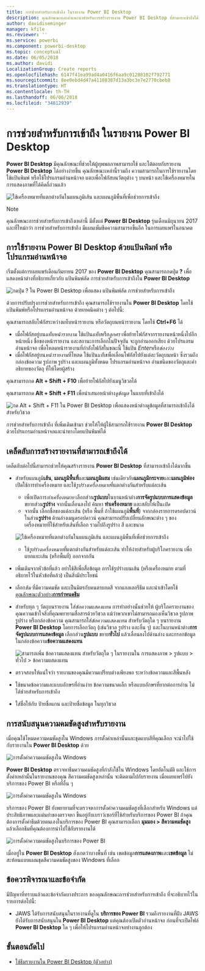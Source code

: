 ```yaml
---
title: การช่วยสำหรับการเข้าถึง ในรายงาน Power BI Desktop
description: คุณลักษณะและคำแนะนำสำหรับการสร้างรายงาน Power BI Desktop ที่สามารถเข้าถึงได้
author: davidiseminger
manager: kfile
ms.reviewer: ''
ms.service: powerbi
ms.component: powerbi-desktop
ms.topic: conceptual
ms.date: 06/05/2018
ms.author: davidi
LocalizationGroup: Create reports
ms.openlocfilehash: 6147f41ea99ad4a0416f6aa9c01288102f792771
ms.sourcegitcommit: 8ee0ebd4d47a41108387d13a3bc3e7e2770cbeb8
ms.translationtype: HT
ms.contentlocale: th-TH
ms.lasthandoff: 06/06/2018
ms.locfileid: "34812939"
---
```

# <a name="accessibility-in-power-bi-desktop-reports"></a>การช่วยสำหรับการเข้าถึง ในรายงาน Power BI Desktop
**Power BI Desktop** มีคุณลักษณะที่ช่วยให้ผู้ทุพพลภาพสามารถใช้ และโต้ตอบกับรายงาน **Power BI Desktop** ได้อย่างง่ายขึ้น คุณลักษณะเหล่านี้รวมถึง ความสามารถในการใช้รายงานโดยใช้แป้นพิมพ์ หรือใช้โปรแกรมอ่านหน้าจอ แตะเพื่อโฟกัสบนวัตถุต่าง ๆ บนหน้า และใช้เครื่องหมายในการแสดงภาพที่ได้คิดถี่ถ่วนแล้ว

![ใช้เครื่องหมายที่แตกต่างกันในแผนภูมิเส้น และแผนภูมิพื้นที่เพื่อช่วยการเข้าถึง](media/desktop-accessibility/accessibility_01.png)

> [!NOTE]
> คุณลักษณะการช่วยสำหรับการเข้าถึงเหล่านี้ มีตั้งแต่ **Power BI Desktop** รุ่นเดือนมิถุนายน 2017 และที่ใหม่กว่า การช่วยสำหรับการเข้าถึง มีแผนเพิ่มขีดความสามารถขึ้นอีก ในการเผยแพร่ในอนาคต
> 
> 

## <a name="consuming-a-power-bi-desktop-report-with-a-keyboard-or-screen-reader"></a>การใช้รายงาน Power BI Desktop ด้วยแป้นพิมพ์ หรือโปรแกรมอ่านหน้าจอ
เริ่มตั้งแต่การเผยแพร่เดือนกันยายน 2017 ของ **Power BI Desktop** คุณสามารถกดปุ่ม **?** เพื่อแสดงหน้าต่างที่อธิบายเกี่ยวกับ แป้นพิมพ์ลัด การช่วยสำหรับการเข้าถึงใน **Power BI Desktop**

![กดปุ่ม ? ใน Power BI Desktop เพื่อแสดง แป้นพิมพ์ลัด การช่วยสำหรับการเข้าถึง](media/desktop-accessibility/accessibility_03.png)

ด้วยการปรับปรุงการช่วยสำหรับการเข้าถึง คุณสามารถใช้รายงานใน **Power BI Desktop** โดยใช้แป้นพิมพ์หรือโปรแกรมอ่านหน้าจอ ด้วยเทคนิคต่าง ๆ ต่อไปนี้:

คุณสามารถสลับโฟกัสระหว่างแท็บหน้ารายงาน หรือวัตถุบนหน้ารายงาน โดยใช้ **Ctrl+F6** ได้

* เมื่อโฟกัสอยู่บน*แท็บหน้ารายงาน* ใช้แป้น*แท็บ*หรือ*ลูกศร* เพื่อย้ายโฟกัสจากรายงานหน้าหนึ่งไปอีกหน้าหนึ่ง ชื่อของหน้ารายงาน และสถานะการเลือกในปัจจุบัน จะถูกอ่านออกเสียง ด้วยโปรแกรมอ่านหน้าจอ เพื่อโหลดหน้ารายงานที่กำลังโฟกัสในขณะนี้ ใช้แป้น *Enter*หรือ*ช่องว่าง*
* เมื่อโฟกัสอยู่บน*หน้ารายงาน*ที่โหลด ใช้แป้น*แท็บ*เพื่อเลื่อนโฟกัสไปยังแต่ละวัตถุบนหน้า ซึ่งรวมถึงกล่องข้อความ รูปภาพ รูปร่าง และแผนภูมิทั้งหมด โปรแกรมอ่านหน้าจอ อ่านชนิดของวัตถุและคำอธิบายของวัตถุ ที่ให้โดยผู้สร้าง 

คุณสามารถกด **Alt + Shift + F10** เพื่อย้ายโฟกัสไปยังเมนูวิชวลได้

คุณสามารถกด **Alt + Shift + F11** เพื่อนำเสนอหน้าต่าง*ดูข้อมูล* ในแบบที่เข้าถึงได้

![กด Alt + Shift + F11 ใน Power BI Desktop เพื่อแสดงหน้าต่างดูข้อมูลที่สามารถเข้าถึงได้ สำหรับวิชวล](media/desktop-accessibility/accessibility_04.png)

การช่วยสำหรับการเข้าถึง ที่เพิ่มเติมเข้ามา ช่วยให้ให้ผู้ใช้สามารถใช้รายงาน **Power BI Desktop** ด้วยโปรแกรมอ่านหน้าจอและนำทางโดยแป้นพิมพ์ได้

## <a name="tips-for-creating-accessible-reports"></a>เคล็ดลับการสร้างรายงานที่สามารถเข้าถึงได้
เคล็ดลับต่อไปนี้สามารถช่วยให้คุณสร้างรายงาน **Power BI Desktop** ที่สามารถเข้าถึงได้มากขึ้น

* สำหรับแผนภูมิ**เส้น**, **แผนภูมิพื้นที่**และ**แผนภูมิผสม** เช่นเดียวกับ**แผนภูมิกระจาย**และ**แผนภูมิฟอง** เปิดใช้การทำเครื่องหมาย และใช้*รูปร่างเครื่องหมาย*ที่แตกต่างกันสำหรับแต่ละเส้น
  
  * เพื่อเปิดการ*ทำเครื่องหมาย* เลือกส่วน**รูปแบบ**ในบานหน้าต่าง**การจัดรูปแบบการแสดงข้อมูล** ขยายส่วน**รูปร่าง** จากนั้นเลื่อนลงไป ค้นหา **ทำเครื่องหมาย** และสลับให้เป็น*เปิด*
  * จากนั้น เลือกชื่อของแต่ละเส้น (หรือ พื้นที่ ถ้าใช้แผนภูมิ**พื้นที่**) จากกล่องรายการดรอปดาวน์ในส่วน**รูปร่าง** ด้านล่างเมนูดรอปดาวน์ คุณสามารถปรับเปลี่ยนลักษณะต่าง ๆ ของเครื่องหมายที่ใช้สำหรับเส้นที่เลือก รวมไปถึงรูปร่าง สี และขนาด
  
  ![ใช้เครื่องหมายที่แตกต่างกันในแผนภูมิเส้น และแผนภูมิพื้นที่เพื่อช่วยการเข้าถึง](media/desktop-accessibility/accessibility_01.png)
  
  * ใช้*รูปร่างเครื่องหมาย*ที่แตกต่างกันสำหรับแต่ละเส้น ทำให้ง่ายสำหรับผู้บริโภครายงาน เพื่อแยกแยะเส้น (หรือพื้นที่) ออกจากกัน
* เพิ่มเติมจากหัวข้อที่แล้ว อย่าใช้สีเพื่อสื่อข้อมูล การใช้รูปร่างบนเส้น (หรือเครื่องหมาย ตามที่อธิบายไว้ในหัวข้อที่แล้ว) เป็นสิ่งมีประโยชน์
* เลือก*ธีม* ที่มีความคมชัด และเป็นมิตรกับคนตาบอดสี จากแกลเลอรีธีม และนำเข้าโดยใช้ [คุณลักษณะตัวอย่าง**การกำหนดธีม**](desktop-report-themes.md)
* สำหรับทุก ๆ วัตถุบนรายงาน ใส่*ข้อความแสดงแทน* การทำอย่างนั้นช่วยให้ ผู้บริโภครายงานของคุณความเข้าใจสิ่งที่คุณพยายามสื่อสารด้วยวิชวล แม้ว่าพวกเขาไม่สามารถมองเห็นวิชวล รูปภาพ รูปร่าง หรือกล่องข้อความ คุณสามารถใส่*ข้อความแสดงแทน* สำหรับวัตถุใด ๆ บนรายงาน **Power BI Desktop** โดยการเลือกวัตถุ (เช่นวิชวล รูปร่าง และอื่น ๆ) และในบานหน้าต่าง**การจัดรูปแบบการแสดงข้อมูล** เลือกส่วน**รูปแบบ** ขยาย**ทั่วไป** แล้วเลื่อนลงไปด้านล่าง และกรอกข้อมูลในกล่องข้อความ**ข้อความแสดงแทน**
  
  ![สามารถเพิ่ม ข้อความแสดงแทน สำหรับวัตถุใด ๆ ในรายงานใน การแสดงภาพ > รูปแบบ > ทั่วไป > ข้อความแสดงแทน](media/desktop-accessibility/accessibility_02.png)
* ตรวจสอบให้แน่ใจว่า รายงานของคุณมีความเปรียบต่างเพียงพอ ระหว่างข้อความและสีพื้นหลัง
* ใช้ขนาดข้อความและแบบอักษรที่อ่านง่าย ข้อความขนาดเล็ก หรือแบบอักษรที่ยากต่อการอ่าน ไม่ได้ช่วยสำหรับการเข้าถึง
* ใส่ชื่อให้กับ ป้ายชื่อแกน และป้ายชื่อข้อมูล ในทุกวิชวล

## <a name="high-contrast-support-for-reports"></a>การสนับสนุนความคมชัดสูงสำหรับรายงาน

เมื่อคุณใช้โหมดความคมชัดสูงใน Windows การตั้งค่าเหล่านั้นและชุดแบบสีที่คุณเลือก จะนำไปใช้กับรายงานใน **Power BI Desktop** ด้วย 

![การตั้งค่าความคมชัดสูงใน Windows](media/desktop-accessibility/accessibility_05.png)

**Power BI Desktop** ตรวจหาธีมความคมชัดสูงที่กำลังใช้ใน Windows โดยอัตโนมัติ และใช้การตั้งค่าเหล่านั้นในรายงานของคุณ สีความคมชัดสูงเหล่านั้น จะติดตามไปกับรายงาน เมื่อเผยแพร่ไปยังบริการของ Power BI หรือที่อื่น ๆ

![การตั้งค่าความคมชัดสูงใน Windows](media/desktop-accessibility/accessibility_05b.png)

บริการของ Power BI ยังพยายามที่จะตรวจหาการตั้งค่าความคมชัดสูงที่เลือกสำหรับ Windows แต่ประสิทธิภาพและแม่นยำของตรวจหา ขึ้นอยู่กับเบราว์เซอร์ที่ใช้สำหรับบริการของ Power BI ถ้าคุณต้องการตั้งค่าธีมด้วยตนเองในบริการของ Power BI คุณสามารถเลือก **มุมมอง > สีความคมชัดสูง** แล้วเลือกธีมที่คุณต้องการนำไปใช้กับรายงานได้

![การตั้งค่าความคมชัดสูงในบริการของ Power BI](media/desktop-accessibility/accessibility_06.png)

เมื่ออยู่ใน **Power BI Desktop** สังเกตว่าบางพื้นที่ เช่น เขตข้อมูล**การแสดงภาพ**และ**เขตข้อมูล** ไม่สะท้อนแบบแผนชุดสีความคมชัดสูงของ Windows ที่เลือก


## <a name="considerations-and-limitations"></a>ข้อควรพิจารณาและข้อจำกัด
มีปัญหาที่ทราบแล้วและข้อจำกัดบางประการ ของคุณลักษณะการช่วยสำหรับการเข้าถึง ที่จะอธิบายไว้ในรายการต่อไปนี้:

* JAWS ได้รับการสนับสนุนในรายงานที่ดูใน **บริการของ Power BI** รวมถึงรายงานที่ฝัง JAWS ยังได้รับการสนับสนุนใน **Power BI Desktop** แต่คุณต้องเปิดตัวอ่านหน้าจอ ก่อนที่จะเปิดไฟล์ **Power BI Desktop** ใด ๆ เพื่อให้โปรแกรมอ่านหน้าจอทำงานถูกต้อง

## <a name="next-steps"></a>ขั้นตอนถัดไป
* [ใช้ธีมรายงานใน Power BI Desktop (ตัวอย่าง)](desktop-report-themes.md)

